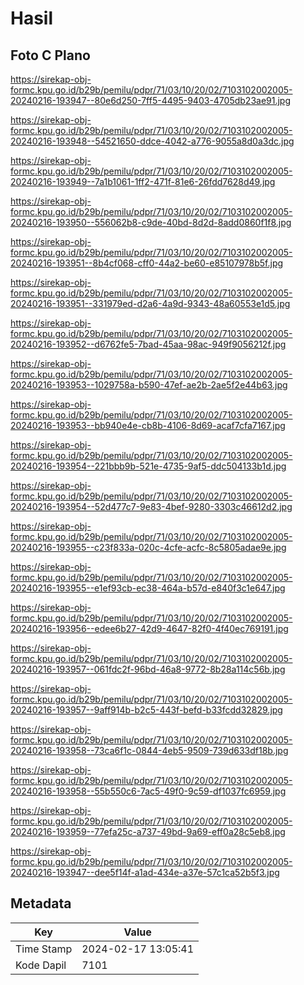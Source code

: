 # Hasil

## Foto C Plano

https://sirekap-obj-formc.kpu.go.id/b29b/pemilu/pdpr/71/03/10/20/02/7103102002005-20240216-193947--80e6d250-7ff5-4495-9403-4705db23ae91.jpg

https://sirekap-obj-formc.kpu.go.id/b29b/pemilu/pdpr/71/03/10/20/02/7103102002005-20240216-193948--54521650-ddce-4042-a776-9055a8d0a3dc.jpg

https://sirekap-obj-formc.kpu.go.id/b29b/pemilu/pdpr/71/03/10/20/02/7103102002005-20240216-193949--7a1b1061-1ff2-471f-81e6-26fdd7628d49.jpg

https://sirekap-obj-formc.kpu.go.id/b29b/pemilu/pdpr/71/03/10/20/02/7103102002005-20240216-193950--556062b8-c9de-40bd-8d2d-8add0860f1f8.jpg

https://sirekap-obj-formc.kpu.go.id/b29b/pemilu/pdpr/71/03/10/20/02/7103102002005-20240216-193951--8b4cf068-cff0-44a2-be60-e85107978b5f.jpg

https://sirekap-obj-formc.kpu.go.id/b29b/pemilu/pdpr/71/03/10/20/02/7103102002005-20240216-193951--331979ed-d2a6-4a9d-9343-48a60553e1d5.jpg

https://sirekap-obj-formc.kpu.go.id/b29b/pemilu/pdpr/71/03/10/20/02/7103102002005-20240216-193952--d6762fe5-7bad-45aa-98ac-949f9056212f.jpg

https://sirekap-obj-formc.kpu.go.id/b29b/pemilu/pdpr/71/03/10/20/02/7103102002005-20240216-193953--1029758a-b590-47ef-ae2b-2ae5f2e44b63.jpg

https://sirekap-obj-formc.kpu.go.id/b29b/pemilu/pdpr/71/03/10/20/02/7103102002005-20240216-193953--bb940e4e-cb8b-4106-8d69-acaf7cfa7167.jpg

https://sirekap-obj-formc.kpu.go.id/b29b/pemilu/pdpr/71/03/10/20/02/7103102002005-20240216-193954--221bbb9b-521e-4735-9af5-ddc504133b1d.jpg

https://sirekap-obj-formc.kpu.go.id/b29b/pemilu/pdpr/71/03/10/20/02/7103102002005-20240216-193954--52d477c7-9e83-4bef-9280-3303c46612d2.jpg

https://sirekap-obj-formc.kpu.go.id/b29b/pemilu/pdpr/71/03/10/20/02/7103102002005-20240216-193955--c23f833a-020c-4cfe-acfc-8c5805adae9e.jpg

https://sirekap-obj-formc.kpu.go.id/b29b/pemilu/pdpr/71/03/10/20/02/7103102002005-20240216-193955--e1ef93cb-ec38-464a-b57d-e840f3c1e647.jpg

https://sirekap-obj-formc.kpu.go.id/b29b/pemilu/pdpr/71/03/10/20/02/7103102002005-20240216-193956--edee6b27-42d9-4647-82f0-4f40ec769191.jpg

https://sirekap-obj-formc.kpu.go.id/b29b/pemilu/pdpr/71/03/10/20/02/7103102002005-20240216-193957--061fdc2f-96bd-46a8-9772-8b28a114c56b.jpg

https://sirekap-obj-formc.kpu.go.id/b29b/pemilu/pdpr/71/03/10/20/02/7103102002005-20240216-193957--9aff914b-b2c5-443f-befd-b33fcdd32829.jpg

https://sirekap-obj-formc.kpu.go.id/b29b/pemilu/pdpr/71/03/10/20/02/7103102002005-20240216-193958--73ca6f1c-0844-4eb5-9509-739d633df18b.jpg

https://sirekap-obj-formc.kpu.go.id/b29b/pemilu/pdpr/71/03/10/20/02/7103102002005-20240216-193958--55b550c6-7ac5-49f0-9c59-df1037fc6959.jpg

https://sirekap-obj-formc.kpu.go.id/b29b/pemilu/pdpr/71/03/10/20/02/7103102002005-20240216-193959--77efa25c-a737-49bd-9a69-eff0a28c5eb8.jpg

https://sirekap-obj-formc.kpu.go.id/b29b/pemilu/pdpr/71/03/10/20/02/7103102002005-20240216-193947--dee5f14f-a1ad-434e-a37e-57c1ca52b5f3.jpg


## Metadata

| Key        | Value               |
| ---------- | ------------------- |
| Time Stamp | 2024-02-17 13:05:41 |
| Kode Dapil | 7101                |



